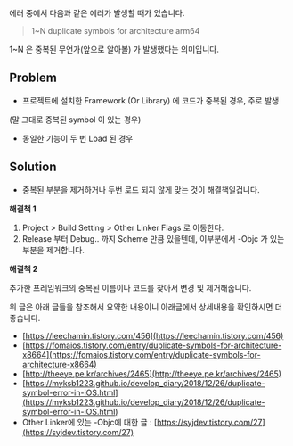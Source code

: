 에러 중에서 다음과 같은 에러가 발생할 때가 있습니다.

> 1~N duplicate symbols for architecture arm64
> 

1~N 은 중복된 무언가(앞으로 알아볼) 가 발생했다는 의미입니다.

## Problem

- 프로젝트에 설치한 Framework (Or Library) 에 코드가 중복된 경우, 주로 발생

(말 그대로 중복된 symbol 이 있는 경우)

- 동일한 기능이 두 번 Load 된 경우

## Solution

- 중복된 부분을 제거하거나  두번 로드 되지 않게 맞는 것이 해결책일겁니다.

**해결책 1**

1. Project > Build Setting > Other Linker Flags 로 이동한다.
2. Release 부터 Debug.. 까지 Scheme 만큼 있을텐데, 이부분에서 -Objc 가 있는 부분을 제거합니다.

**해결책 2**

추가한 프레임워크의 중복된 이름이나 코드를 찾아서 변경 및 제거해줍니다.

 위 글은 아래 글들을 참조해서 요약한 내용이니 아래글에서 상세내용을 확인하시면 더 좋습니다.

- [https://leechamin.tistory.com/456](https://leechamin.tistory.com/456)
- [https://fomaios.tistory.com/entry/duplicate-symbols-for-architecture-x8664](https://fomaios.tistory.com/entry/duplicate-symbols-for-architecture-x8664)
- [http://theeye.pe.kr/archives/2465](http://theeye.pe.kr/archives/2465)
- [https://myksb1223.github.io/develop_diary/2018/12/26/duplicate-symbol-error-in-iOS.html](https://myksb1223.github.io/develop_diary/2018/12/26/duplicate-symbol-error-in-iOS.html)
- Other Linker에 있는 -Objc에 대한 글 : [https://syjdev.tistory.com/27](https://syjdev.tistory.com/27)
